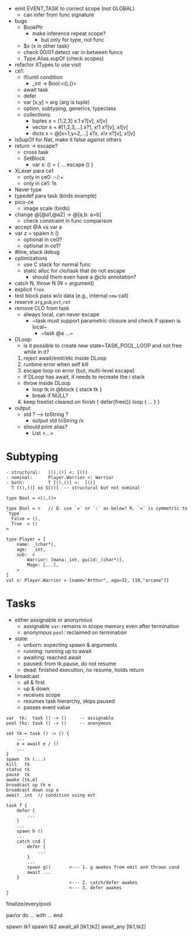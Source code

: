 - emit EVENT_TASK to correct scope (not GLOBAL)
  - can infer from func signature
- bugs
  - BookPtr
    - make inference repeat scope?
      - but only for type, not func
  - $x (x in other task)
  - check 00/01 detect var in between funcs
  - Type.Alias.supOf (check scopes)
- refactor XTypes to use visit
- ce1:
  - if/until condition
    - _int -> Bool:<(),()>
  - await task
  - defer
  - var [x,y] = arg   (arg is tuple)
  - option, subtyping, generics, typeclass
  - collections:
    - tuples
      x = [1,2,3]
      x.1
      x?[v], x![v]
    - vector
      x = #[1,2,3,...]
      x?1, x!1
      x?[v], x![v]
    - dicts
      x = @[x=1,y=2,...]
      x?x, x!x
      x?[v], x![v]
- isSupOf for Nat, make it false against others
- return -> escape?
  - cross task
  - SetBlock
    - var x: () = { ... escape () }
- XLexer para ce1
  - only in ce0: :-/:+
  - only in ce1: 1s
- Never type
- typedef para task (birds example)
- pico-ce
  - image scale (birds)
- change @[@a1,@a2] -> @[a,b: a>b]
  - check constraint in func comparison
- accept @A vs var a
- var z = spawn h ()
  - optional in ce0?
  - optional in ce1?
- \#line, stack debug
- optimizations
  - use C stack for normal func
  - static alloc for clo/task that do not escape
    - should them even have a @clo annotation?
- catch N, throw N (N = argument)
- explicit `free`
- test block pass w/o data (e.g., internal `new` call)
- reserve `arg`,`pub`,`evt`,`ret`
- remove CLO from task
  - always local, can never escape
    - ~task must support parametric closure and check if spawn is local~
      - ~task @a ...~
- DLoop:
  - is it possible to create new state=TASK_POOL_LOOP
    and not free while in it?
  1. reject await/emit/etc inside DLoop
  2. runtime error when self kill
  3. escape loop on error (but, multi-level escape)
  - if DLoop has await, it needs to recreate the i stack
  - throw inside DLoop
    - loop tk in @block { stack tk }
    - break if NULL?
  4. keep freelist cleared on finish
    {
      defer{free()}
      loop { ... }
    }
- output
  - std ? --> toString ?
    - output std toString /x
  - should print alias?
    - List <...>

# Subtyping
    - structural:   [(),()] <: [()]
    - nominal:      Player.Warrior <: Warrior
    - both:         T [(),()] <:  [()]
      T [(),()] xx S[()]  -- structural but not nominal

```
type Bool = <(),()>
```

```
type Bool = <   // Q. use `=´ or `:´ as below? R. `=´ is symmetric to `type`
  False = (),
  True  = ()
>
```

```
type Player = [
    name: _(char*),
    age:  _int,
    sub:  <
        Warrior: [mana:_int, guild:_(char*)],
        Mage: [...],
    >
]
val x: Player.Warrior = [name="Arthur", age=32, [10,"arcane"]]
```

# Tasks

- either assignable or anonymous
    - assignable `var`: remains in scope memory even after termination
    - anonymous `pool`: reclaimed on termination
- state:
    - unborn:   expecting spawn & arguments
    - running:  running up to await
    - awaiting: reached await
    - paused:   from tk.pause, do not resume
    - dead:     finished execution, no resume, holds return
- broadcast
    - all & first
    - up & down
    - receives scope
    - resumes task hierarchy, skips paused
    - passes event value

```
var  tk:  task () -> ()     -- assignable
pool tks: task () -> ()     -- anonymous

set tk = task () -> () {
    ...
    e = await e / ()
    ...
}
spawn  tk (...) 
kill   tk
status tk
pause  tk
awake [tk,e]
broadcast up tk e
broadcast down scp e
await _int  // condition using evt

task f {
    defer {
        ...
    }
    ...
    spawn h ()
    ...
    catch cnd {
        defer {
            ...
        }
        ...
        spawn g()       <--- 1. g awakes from emit and throws cond
        await ...
    }
                        <--- 2. catch/defer awakes
                        <--- 3. defer awakes
}
```

finalize/every/pool

par/or do
    ...
with
    ...
end

spawn tk1
spawn tk2
await_all [tk1,tk2]
await_any [tk1,tk2]

